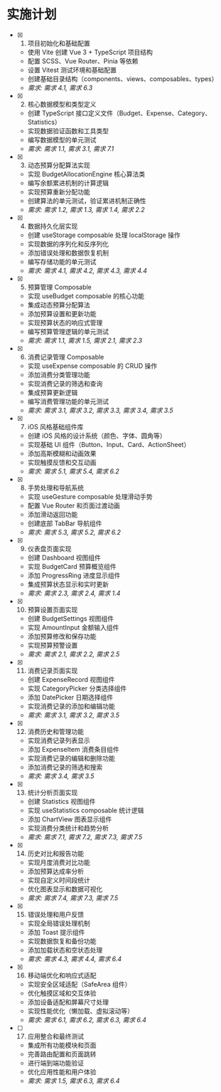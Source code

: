 # 实施计划

- [x] 1. 项目初始化和基础配置




  - 使用 Vite 创建 Vue 3 + TypeScript 项目结构
  - 配置 SCSS、Vue Router、Pinia 等依赖
  - 设置 Vitest 测试环境和基础配置
  - 创建基础目录结构（components、views、composables、types）
  - _需求: 需求 4.1, 需求 6.3_

- [x] 2. 核心数据模型和类型定义





  - 创建 TypeScript 接口定义文件（Budget、Expense、Category、Statistics）
  - 实现数据验证函数和工具类型
  - 编写数据模型的单元测试
  - _需求: 需求 1.1, 需求 3.1, 需求 7.1_

- [x] 3. 动态预算分配算法实现








  - 实现 BudgetAllocationEngine 核心算法类
  - 编写余额累进机制的计算逻辑
  - 实现预算重新分配功能
  - 创建算法的单元测试，验证累进机制正确性
  - _需求: 需求 1.2, 需求 1.3, 需求 1.4, 需求 2.2_

- [x] 4. 数据持久化层实现





  - 创建 useStorage composable 处理 localStorage 操作
  - 实现数据的序列化和反序列化
  - 添加错误处理和数据恢复机制
  - 编写存储功能的单元测试
  - _需求: 需求 4.1, 需求 4.2, 需求 4.3, 需求 4.4_

- [x] 5. 预算管理 Composable




  - 实现 useBudget composable 的核心功能
  - 集成动态预算分配算法
  - 添加预算设置和更新功能
  - 实现预算状态的响应式管理
  - 编写预算管理逻辑的单元测试
  - _需求: 需求 1.1, 需求 1.5, 需求 2.1, 需求 2.3_

- [x] 6. 消费记录管理 Composable




  - 实现 useExpense composable 的 CRUD 操作
  - 添加消费分类管理功能
  - 实现消费记录的筛选和查询
  - 集成预算更新逻辑
  - 编写消费管理功能的单元测试
  - _需求: 需求 3.1, 需求 3.2, 需求 3.3, 需求 3.4, 需求 3.5_

- [x] 7. iOS 风格基础组件库





  - 创建 iOS 风格的设计系统（颜色、字体、圆角等）
  - 实现基础 UI 组件（Button、Input、Card、ActionSheet）
  - 添加高斯模糊和动画效果
  - 实现触摸反馈和交互动画
  - _需求: 需求 5.1, 需求 5.4, 需求 6.2_

- [x] 8. 手势处理和导航系统





  - 实现 useGesture composable 处理滑动手势
  - 配置 Vue Router 和页面过渡动画
  - 添加滑动返回功能
  - 创建底部 TabBar 导航组件
  - _需求: 需求 5.3, 需求 5.2, 需求 6.2_

- [x] 9. 仪表盘页面实现





  - 创建 Dashboard 视图组件
  - 实现 BudgetCard 预算概览组件
  - 添加 ProgressRing 进度显示组件
  - 集成预算状态显示和实时更新
  - _需求: 需求 2.3, 需求 2.4, 需求 1.4_

- [x] 10. 预算设置页面实现





  - 创建 BudgetSettings 视图组件
  - 实现 AmountInput 金额输入组件
  - 添加预算修改和保存功能
  - 实现预算预警设置
  - _需求: 需求 2.1, 需求 2.2, 需求 2.5_

- [x] 11. 消费记录页面实现





  - 创建 ExpenseRecord 视图组件
  - 实现 CategoryPicker 分类选择组件
  - 添加 DatePicker 日期选择组件
  - 实现消费记录的添加和编辑功能
  - _需求: 需求 3.1, 需求 3.2, 需求 3.5_

- [x] 12. 消费历史和管理功能

  - 实现消费记录列表显示
  - 添加 ExpenseItem 消费条目组件
  - 实现消费记录的编辑和删除功能
  - 添加消费记录的筛选和搜索
  - _需求: 需求 3.4, 需求 3.5_

- [x] 13. 统计分析页面实现









  - 创建 Statistics 视图组件
  - 实现 useStatistics composable 统计逻辑
  - 添加 ChartView 图表显示组件
  - 实现消费分类统计和趋势分析
  - _需求: 需求 7.1, 需求 7.2, 需求 7.3, 需求 7.5_

- [x] 14. 历史对比和报告功能





  - 实现月度消费对比功能
  - 添加预算达成率分析
  - 实现自定义时间段统计
  - 优化图表显示和数据可视化
  - _需求: 需求 7.4, 需求 7.3, 需求 7.5_

- [x] 15. 错误处理和用户反馈





  - 实现全局错误处理机制
  - 添加 Toast 提示组件
  - 实现数据恢复和备份功能
  - 添加加载状态和空状态处理
  - _需求: 需求 4.3, 需求 4.4, 需求 6.4_

- [x] 16. 移动端优化和响应式适配





  - 实现安全区域适配（SafeArea 组件）
  - 优化触摸区域和交互体验
  - 添加设备适配和屏幕尺寸处理
  - 实现性能优化（懒加载、虚拟滚动等）
  - _需求: 需求 6.1, 需求 6.2, 需求 6.3, 需求 6.4_

- [ ] 17. 应用整合和最终测试
  - 集成所有功能模块和页面
  - 完善路由配置和页面跳转
  - 进行端到端功能验证
  - 优化应用性能和用户体验
  - _需求: 需求 1.5, 需求 6.3, 需求 6.4_    